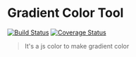 # Gradient Color Tool
[![Build Status](https://travis-ci.org/mxz96102/color_gradient_gen.svg?branch=master)](https://travis-ci.org/mxz96102/color_gradient_gen)
[![Coverage Status](https://coveralls.io/repos/github/mxz96102/color_gradient_gen/badge.svg?branch=master)](https://coveralls.io/github/mxz96102/color_gradient_gen?branch=master)
> It's a js color to make gradient color

